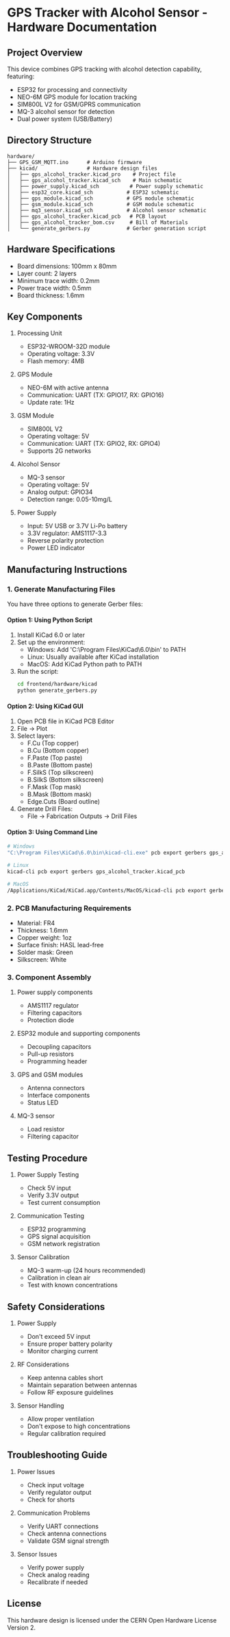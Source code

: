 # GPS Tracker with Alcohol Sensor - Hardware Documentation

## Project Overview
This device combines GPS tracking with alcohol detection capability, featuring:
- ESP32 for processing and connectivity
- NEO-6M GPS module for location tracking
- SIM800L V2 for GSM/GPRS communication
- MQ-3 alcohol sensor for detection
- Dual power system (USB/Battery)

## Directory Structure
```
hardware/
├── GPS_GSM_MQTT.ino      # Arduino firmware
├── kicad/                # Hardware design files
│   ├── gps_alcohol_tracker.kicad_pro    # Project file
│   ├── gps_alcohol_tracker.kicad_sch    # Main schematic
│   ├── power_supply.kicad_sch          # Power supply schematic
│   ├── esp32_core.kicad_sch           # ESP32 schematic
│   ├── gps_module.kicad_sch           # GPS module schematic
│   ├── gsm_module.kicad_sch           # GSM module schematic
│   ├── mq3_sensor.kicad_sch           # Alcohol sensor schematic
│   ├── gps_alcohol_tracker.kicad_pcb   # PCB layout
│   ├── gps_alcohol_tracker_bom.csv     # Bill of Materials
│   └── generate_gerbers.py            # Gerber generation script
```

## Hardware Specifications
- Board dimensions: 100mm x 80mm
- Layer count: 2 layers
- Minimum trace width: 0.2mm
- Power trace width: 0.5mm
- Board thickness: 1.6mm

## Key Components
1. Processing Unit
   - ESP32-WROOM-32D module
   - Operating voltage: 3.3V
   - Flash memory: 4MB

2. GPS Module
   - NEO-6M with active antenna
   - Communication: UART (TX: GPIO17, RX: GPIO16)
   - Update rate: 1Hz

3. GSM Module
   - SIM800L V2
   - Operating voltage: 5V
   - Communication: UART (TX: GPIO2, RX: GPIO4)
   - Supports 2G networks

4. Alcohol Sensor
   - MQ-3 sensor
   - Operating voltage: 5V
   - Analog output: GPIO34
   - Detection range: 0.05-10mg/L

5. Power Supply
   - Input: 5V USB or 3.7V Li-Po battery
   - 3.3V regulator: AMS1117-3.3
   - Reverse polarity protection
   - Power LED indicator

## Manufacturing Instructions

### 1. Generate Manufacturing Files
You have three options to generate Gerber files:

#### Option 1: Using Python Script
1. Install KiCad 6.0 or later
2. Set up the environment:
   - Windows: Add 'C:\Program Files\KiCad\6.0\bin' to PATH
   - Linux: Usually available after KiCad installation
   - MacOS: Add KiCad Python path to PATH
3. Run the script:
   ```bash
   cd frontend/hardware/kicad
   python generate_gerbers.py
   ```

#### Option 2: Using KiCad GUI
1. Open PCB file in KiCad PCB Editor
2. File -> Plot
3. Select layers:
   - F.Cu (Top copper)
   - B.Cu (Bottom copper)
   - F.Paste (Top paste)
   - B.Paste (Bottom paste)
   - F.SilkS (Top silkscreen)
   - B.SilkS (Bottom silkscreen)
   - F.Mask (Top mask)
   - B.Mask (Bottom mask)
   - Edge.Cuts (Board outline)
4. Generate Drill Files:
   - File -> Fabrication Outputs -> Drill Files

#### Option 3: Using Command Line
```bash
# Windows
"C:\Program Files\KiCad\6.0\bin\kicad-cli.exe" pcb export gerbers gps_alcohol_tracker.kicad_pcb

# Linux
kicad-cli pcb export gerbers gps_alcohol_tracker.kicad_pcb

# MacOS
/Applications/KiCad/KiCad.app/Contents/MacOS/kicad-cli pcb export gerbers gps_alcohol_tracker.kicad_pcb
```

### 2. PCB Manufacturing Requirements
- Material: FR4
- Thickness: 1.6mm
- Copper weight: 1oz
- Surface finish: HASL lead-free
- Solder mask: Green
- Silkscreen: White

### 3. Component Assembly
1. Power supply components
   - AMS1117 regulator
   - Filtering capacitors
   - Protection diode

2. ESP32 module and supporting components
   - Decoupling capacitors
   - Pull-up resistors
   - Programming header

3. GPS and GSM modules
   - Antenna connectors
   - Interface components
   - Status LED

4. MQ-3 sensor
   - Load resistor
   - Filtering capacitor

## Testing Procedure
1. Power Supply Testing
   - Check 5V input
   - Verify 3.3V output
   - Test current consumption

2. Communication Testing
   - ESP32 programming
   - GPS signal acquisition
   - GSM network registration

3. Sensor Calibration
   - MQ-3 warm-up (24 hours recommended)
   - Calibration in clean air
   - Test with known concentrations

## Safety Considerations
1. Power Supply
   - Don't exceed 5V input
   - Ensure proper battery polarity
   - Monitor charging current

2. RF Considerations
   - Keep antenna cables short
   - Maintain separation between antennas
   - Follow RF exposure guidelines

3. Sensor Handling
   - Allow proper ventilation
   - Don't expose to high concentrations
   - Regular calibration required

## Troubleshooting Guide
1. Power Issues
   - Check input voltage
   - Verify regulator output
   - Check for shorts

2. Communication Problems
   - Verify UART connections
   - Check antenna connections
   - Validate GSM signal strength

3. Sensor Issues
   - Verify power supply
   - Check analog reading
   - Recalibrate if needed

## License
This hardware design is licensed under the CERN Open Hardware License Version 2.

